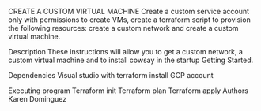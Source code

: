 CREATE A CUSTOM VIRTUAL MACHINE
Create a custom service account only with permissions to create VMs, create a terraform script to provision the following resources: create a custom network and create a custom virtual machine.

Description
These instructions will allow you to get a custom network, a custom virtual machine and to install cowsay in the startup
Getting Started.

Dependencies
    Visual studio with terraform install
    GCP account

 Executing program
	Terraform init
	Terraform plan
	Terraform apply 
Authors
Karen Dominguez
   

